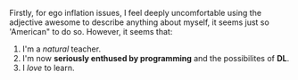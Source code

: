 Firstly, for ego inflation issues, I feel deeply uncomfortable using the adjective awesome to describe anything about myself, it seems just so 'American" to do so. However, it seems that:

1. I'm a *natural* teacher.
2. I'm now **seriously enthused by programming** and the possibilites of **DL**.
3. I *love* to learn.


